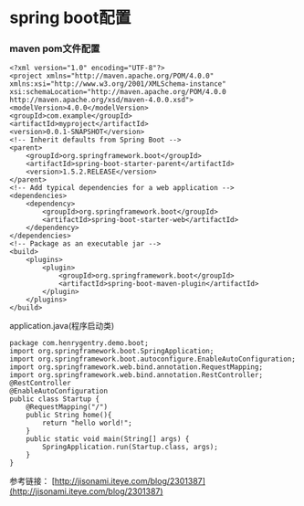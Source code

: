 # spring boot配置 #
### maven pom文件配置 ###
    <?xml version="1.0" encoding="UTF-8"?>
	<project xmlns="http://maven.apache.org/POM/4.0.0" xmlns:xsi="http://www.w3.org/2001/XMLSchema-instance"
    xsi:schemaLocation="http://maven.apache.org/POM/4.0.0 http://maven.apache.org/xsd/maven-4.0.0.xsd">
    <modelVersion>4.0.0</modelVersion>
    <groupId>com.example</groupId>
    <artifactId>myproject</artifactId>
    <version>0.0.1-SNAPSHOT</version>
    <!-- Inherit defaults from Spring Boot -->
    <parent>
        <groupId>org.springframework.boot</groupId>
        <artifactId>spring-boot-starter-parent</artifactId>
        <version>1.5.2.RELEASE</version>
    </parent>
    <!-- Add typical dependencies for a web application -->
    <dependencies>
        <dependency>
            <groupId>org.springframework.boot</groupId>
            <artifactId>spring-boot-starter-web</artifactId>
        </dependency>
    </dependencies>
    <!-- Package as an executable jar -->
    <build>
        <plugins>
            <plugin>
                <groupId>org.springframework.boot</groupId>
                <artifactId>spring-boot-maven-plugin</artifactId>
            </plugin>
        </plugins>
    </build>
</project>

application.java(程序启动类)

    package com.henrygentry.demo.boot;
	import org.springframework.boot.SpringApplication;
	import org.springframework.boot.autoconfigure.EnableAutoConfiguration;
	import org.springframework.web.bind.annotation.RequestMapping;
	import org.springframework.web.bind.annotation.RestController;
	@RestController
	@EnableAutoConfiguration
	public class Startup {
		@RequestMapping("/")
		public String home(){
			return "hello world!";
		}
		public static void main(String[] args) {
			SpringApplication.run(Startup.class, args);
		}
	}

参考链接：
[http://jisonami.iteye.com/blog/2301387](http://jisonami.iteye.com/blog/2301387)